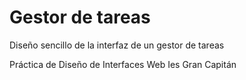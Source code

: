 # Gestor de tareas

Diseño sencillo de la interfaz de un gestor de tareas

Práctica de Diseño de Interfaces Web
Ies Gran Capitán
